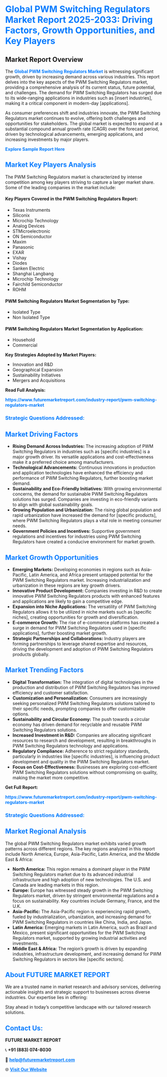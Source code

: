 <h1 style="color: #007BFF;">Global PWM Switching Regulators Market Report 2025-2033: Driving Factors, Growth Opportunities, and Key Players</h1>

<section id="overview">
<h2>Market Report Overview</h2>
<p>The <a href="https://www.futuremarketreport.com/industry-report/pwm-switching-regulators-market" style="color: #007BFF; text-decoration: none;"><strong>Global PWM Switching Regulators Market</strong></a> is witnessing significant growth, driven by increasing demand across various industries. This report delves into the key aspects of the PWM Switching Regulators market, providing a comprehensive analysis of its current status, future potential, and challenges. The demand for PWM Switching Regulators has surged due to its wide-ranging applications in industries such as [insert industries], making it a critical component in modern-day [applications].</p>
<p>As consumer preferences shift and industries innovate, the PWM Switching Regulators market continues to evolve, offering both challenges and opportunities for stakeholders. The global market is expected to expand at a substantial compound annual growth rate (CAGR) over the forecast period, driven by technological advancements, emerging applications, and increasing investments by major players.</p>
</section>

<section id="overview">
<p><a href="https://www.futuremarketreport.com/request-sample/reportId=76708" style="color: #007BFF; text-decoration: none;"><strong>Explore Sample Report Here</strong></a></p>
</section>

<section id="key-players">
<h2 style="color: #007BFF;">Market Key Players Analysis</h2>
<p>The PWM Switching Regulators market is characterized by intense competition among key players striving to capture a larger market share. Some of the leading companies in the market include:</p>
<h4>Key Players Covered in the PWM Switching Regulators Report:</h4>
<ul><li>Texas Instruments</li><li>Siliconix</li><li>Microchip Technology</li><li>Analog Devices</li><li>STMicroelectronic</li><li>ON Semiconductor</li><li>Maxim</li><li>Panasonic</li><li>EXAR</li><li>Vishay</li><li>Diodes</li><li>Sanken Electric</li><li>Shanghai Langbang</li><li>Microchip Technology</li><li>Fairchild Semiconductor</li><li>ROHM</li></ul>
<h4>PWM Switching Regulators Market Segmentation by Type:</h4>
<ul><li>Isolated Type</li><li>Non Isolated Type</li></ul>

<h4>PWM Switching Regulators Market Segmentation by Application:</h4>
<ul><li>Household</li><li>Commercial</li></ul>
<p><strong>Key Strategies Adopted by Market Players:</strong></p>
<ul>
<li>Innovation and R&D</li>
<li>Geographical Expansion</li>
<li>Sustainability Initiatives</li>
<li>Mergers and Acquisitions</li>
</ul>
</section>

<section>
<p><strong>Read Full Analysis: </strong></p><a href="https://www.futuremarketreport.com/industry-report/pwm-switching-regulators-market" style="color: #007BFF; text-decoration: none;"><strong>https://www.futuremarketreport.com/industry-report/pwm-switching-regulators-market</strong></a>
<h3 style="color: #007BFF;">Strategic Questions Addressed:</h3>
</section>

<section id="driving-factors">
<h2 style="color: #007BFF;">Market Driving Factors</h2>
<ul>
<li><strong>Rising Demand Across Industries:</strong> The increasing adoption of PWM Switching Regulators in industries such as [specific industries] is a major growth driver. Its versatile applications and cost-effectiveness make it a preferred choice among manufacturers.</li>
<li><strong>Technological Advancements:</strong> Continuous innovations in production and application technologies have enhanced the efficiency and performance of PWM Switching Regulators, further boosting market demand.</li>
<li><strong>Sustainability and Eco-Friendly Initiatives:</strong> With growing environmental concerns, the demand for sustainable PWM Switching Regulators solutions has surged. Companies are investing in eco-friendly variants to align with global sustainability goals.</li>
<li><strong>Growing Population and Urbanization:</strong> The rising global population and rapid urbanization have increased the demand for [specific products], where PWM Switching Regulators plays a vital role in meeting consumer needs.</li>
<li><strong>Government Policies and Incentives:</strong> Supportive government regulations and incentives for industries using PWM Switching Regulators have created a conducive environment for market growth.</li>
</ul>
</section>

<section id="growth-opportunities">
<h2 style="color: #007BFF;">Market Growth Opportunities</h2>
<ul>
<li><strong>Emerging Markets:</strong> Developing economies in regions such as Asia-Pacific, Latin America, and Africa present untapped potential for the PWM Switching Regulators market. Increasing industrialization and urbanization in these regions are key growth drivers.</li>
<li><strong>Innovative Product Development:</strong> Companies investing in R&D to create innovative PWM Switching Regulators products with enhanced features and applications are likely to gain a competitive edge.</li>
<li><strong>Expansion into Niche Applications:</strong> The versatility of PWM Switching Regulators allows it to be utilized in niche markets such as [specific niches], creating opportunities for growth and diversification.</li>
<li><strong>E-commerce Growth:</strong> The rise of e-commerce platforms has created a surge in demand for PWM Switching Regulators used in [specific applications], further boosting market growth.</li>
<li><strong>Strategic Partnerships and Collaborations:</strong> Industry players are forming partnerships to leverage shared expertise and resources, driving the development and adoption of PWM Switching Regulators products globally.</li>
</ul>
</section>

<section id="trending-factors">
<h2 style="color: #007BFF;">Market Trending Factors</h2>
<ul>
<li><strong>Digital Transformation:</strong> The integration of digital technologies in the production and distribution of PWM Switching Regulators has improved efficiency and customer satisfaction.</li>
<li><strong>Customization and Personalization:</strong> Consumers are increasingly seeking personalized PWM Switching Regulators solutions tailored to their specific needs, prompting companies to offer customizable options.</li>
<li><strong>Sustainability and Circular Economy:</strong> The push towards a circular economy has driven demand for recyclable and reusable PWM Switching Regulators solutions.</li>
<li><strong>Increased Investment in R&D:</strong> Companies are allocating significant resources to research and development, resulting in breakthroughs in PWM Switching Regulators technology and applications.</li>
<li><strong>Regulatory Compliance:</strong> Adherence to strict regulatory standards, particularly in industries like [specific industries], is influencing product development and quality in the PWM Switching Regulators market.</li>
<li><strong>Focus on Cost-Effectiveness:</strong> Businesses are exploring cost-efficient PWM Switching Regulators solutions without compromising on quality, making the market more competitive.</li>
</ul>
</section>

<section>
<p><strong>Get Full Report: </strong></p><a href="https://www.futuremarketreport.com/industry-report/pwm-switching-regulators-market" style="color: #007BFF; text-decoration: none;"><strong>https://www.futuremarketreport.com/industry-report/pwm-switching-regulators-market</strong></a>
<h3 style="color: #007BFF;">Strategic Questions Addressed:</h3>
</section>


<section id="regional-analysis">
<h2 style="color: #007BFF;">Market Regional Analysis</h2>
<p>The global PWM Switching Regulators market exhibits varied growth patterns across different regions. The key regions analyzed in this report include North America, Europe, Asia-Pacific, Latin America, and the Middle East & Africa:</p>
<ul>
<li><strong>North America:</strong> This region remains a dominant player in the PWM Switching Regulators market due to its advanced industrial infrastructure and high adoption of new technologies. The U.S. and Canada are leading markets in this region.</li>
<li><strong>Europe:</strong> Europe has witnessed steady growth in the PWM Switching Regulators market, driven by stringent environmental regulations and a focus on sustainability. Key countries include Germany, France, and the U.K.</li>
<li><strong>Asia-Pacific:</strong> The Asia-Pacific region is experiencing rapid growth, fueled by industrialization, urbanization, and increasing demand for PWM Switching Regulators in countries like China, India, and Japan.</li>
<li><strong>Latin America:</strong> Emerging markets in Latin America, such as Brazil and Mexico, present significant opportunities for the PWM Switching Regulators market, supported by growing industrial activities and investments.</li>
<li><strong>Middle East & Africa:</strong> The region’s growth is driven by expanding industries, infrastructure development, and increasing demand for PWM Switching Regulators in sectors like [specific sectors].</li>
</ul>
</section>

<footer>
<h2 style="color: #007BFF;">About FUTURE MARKET REPORT</h2>
<p>We are a trusted name in market research and advisory services, delivering actionable insights and strategic support to businesses across diverse industries. Our expertise lies in offering:</p>

<p>Stay ahead in today’s competitive landscape with our tailored research solutions.</p>

<h2 style="color: #007BFF;">Contact Us:</h2>
<p><strong>FUTURE MARKET REPORT</strong></p>
<p>📞 <strong>+91 (883) 074-8030</strong></p>
<p>📧 <strong><a href="mailto:help@futuremarketreport.com" style="color: #007BFF;">help@futuremarketreport.com</a></strong></p>
<p>🌐 <strong><a href="https://www.futuremarketreport.com/" style="color: #007BFF;">Visit Our Website</a></strong></p>
</footer>